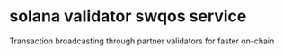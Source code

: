 # solana validator swqos service

Transaction broadcasting through partner validators for faster on-chain
